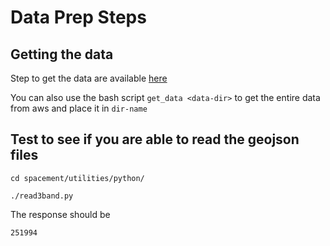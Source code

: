 # Data Prep Steps

## Getting the data

Step to get the data are available [here](https://aws.amazon.com/public-data-sets/spacenet/)

You can also use the bash script `get_data <data-dir>` to get the entire data from aws and place it in `dir-name`

## Test to see if you are able to read the geojson files 

`
cd spacement/utilities/python/
`

`
./read3band.py
`

The response should be 

`251994
`




 
